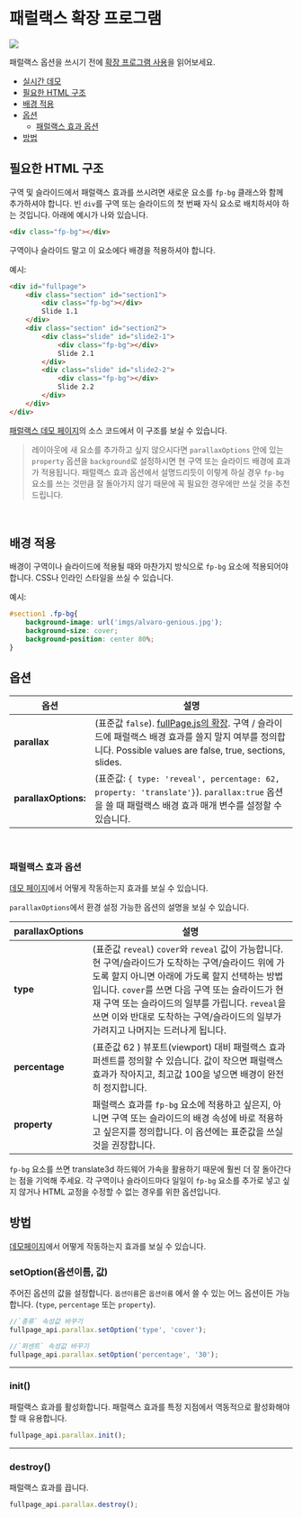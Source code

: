 # 패럴랙스 확장 프로그램

![](https://cloud.githubusercontent.com/assets/1706326/23580315/f28edab4-00f6-11e7-90f9-81ffafd77b0e.gif)

패럴랙스 옵션을 쓰시기 전에 [확장 프로그램 사용](https://github.com/alvarotrigo/fullPage.js/tree/dev/lang/korean#%ED%99%95%EC%9E%A5-%ED%94%84%EB%A1%9C%EA%B7%B8%EB%9E%A8-%EC%82%AC%EC%9A%A9)을 읽어보세요.
- [실시간 데모](http://alvarotrigo.com/fullPage/extensions/parallax.html)
- [필요한 HTML 구조](#%ED%95%84%EC%9A%94%ED%95%9C-html-%EA%B5%AC%EC%A1%B0)
- [배경 적용](#%EB%B0%B0%EA%B2%BD-%EC%A0%81%EC%9A%A9)
- [옵션](#%EC%98%B5%EC%85%98)
  - [패럴랙스 효과 옵션](#%ED%8C%A8%EB%9F%B4%EB%9E%99%EC%8A%A4-%ED%9A%A8%EA%B3%BC-%EC%98%B5%EC%85%98)
- [방법](#%EB%B0%A9%EB%B2%95)

## 필요한 HTML 구조
구역 및 슬라이드에서 패럴랙스 효과를 쓰시려면 새로운 요소를 `fp-bg` 클래스와 함께 추가하셔야 합니다. 빈 `div`를 구역 또는 슬라이드의 첫 번째 자식 요소로 배치하셔야 하는 것입니다. 아래에 예시가 나와 있습니다.

```html
<div class="fp-bg"></div>
```

구역이나 슬라이드 말고 이 요소에다 배경을 적용하셔야 합니다.

예시:
```html
<div id="fullpage">
    <div class="section" id="section1">
        <div class="fp-bg"></div>
        Slide 1.1
    </div>
    <div class="section" id="section2">
        <div class="slide" id="slide2-1">
            <div class="fp-bg"></div>
            Slide 2.1
        </div>
        <div class="slide" id="slide2-2">
            <div class="fp-bg"></div>
            Slide 2.2
        </div>
    </div>
</div>
```

[패럴랙스 데모 페이지](http://alvarotrigo.com/fullPage/extensions/parallax.html)의 소스 코드에서 이 구조를 보실 수 있습니다.

> 레이아웃에 새 요소를 추가하고 싶지 않으시다면 `parallaxOptions` 안에 있는 `property` 옵션을 `background`로 설정하시면 현 구역 또는 슬라이드 배경에 효과가 적용됩니다.
> 패럴랙스 효과 옵션에서 설명드리듯이 이렇게 하실 경우 `fp-bg` 요소를 쓰는 것만큼 잘 돌아가지 않기 때문에 꼭 필요한 경우에만 쓰실 것을 추천드립니다.

<br>

## 배경 적용
배경이 구역이나 슬라이드에 적용될 때와 마찬가지 방식으로 `fp-bg` 요소에 적용되어야 합니다.
CSS나 인라인 스타일을 쓰실 수 있습니다.

예시:
```css
#section1 .fp-bg{
    background-image: url('imgs/alvaro-genious.jpg');
    background-size: cover;
    background-position: center 80%;
}
```
## 옵션

| 옵션  | 설명 |
| ------------- | ------------- |
| **parallax**  | (표준값 `false`). [fullPage.js의 확장](http://alvarotrigo.com/fullPage/extensions/). 구역 / 슬라이드에 패럴랙스 배경 효과를 쓸지 말지 여부를 정의합니다. Possible values are false, true, sections, slides. |
| **parallaxOptions:**   | (표준값: `{ type: 'reveal', percentage: 62, property: 'translate'}`). `parallax:true` 옵션을 쓸 때 패럴랙스 배경 효과 매개 변수를 설정할 수 있습니다.  |
<br>

### 패럴랙스 효과 옵션

[데모 페이지](http://alvarotrigo.com/fullPage/extensions/parallax.html)에서 어떻게 작동하는지 효과를 보실 수 있습니다.

`parallaxOptions`에서 환경 설정 가능한 옵션의 설명을 보실 수 있습니다.

| parallaxOptions  |설명 |
| ------------- | ------------- |
| **type**  | (표준값 `reveal`) `cover`와 `reveal` 값이 가능합니다. 현 구역/슬라이드가 도착하는 구역/슬라이드 위에 가도록 할지 아니면 아래에 가도록 할지 선택하는 방법입니다. `cover`를 쓰면 다음 구역 또는 슬라이드가 현재 구역 또는 슬라이드의 일부를 가립니다. `reveal`을 쓰면 이와 반대로 도착하는 구역/슬라이드의 일부가 가려지고 나머지는 드러나게 됩니다.  |
| **percentage**  | (표준값 62 ) 뷰포트(viewport) 대비 패럴랙스 효과 퍼센트를 정의할 수 있습니다. 값이 작으면 패럴랙스 효과가 작아지고, 최고값 100을 넣으면 배경이 완전히 정지합니다.   |
| **property** | 패럴랙스 효과를 `fp-bg` 요소에 적용하고 싶은지, 아니면 구역 또는 슬라이드의 배경 속성에 바로 적용하고 싶은지를 정의합니다. 이 옵션에는 표준값을 쓰실 것을 권장합니다.|

`fp-bg` 요소를 쓰면 translate3d 하드웨어 가속을 활용하기 때문에 훨씬 더 잘 돌아간다는 점을 기억해 주세요. 각 구역이나 슬라이드마다 일일이 `fp-bg` 요소를 추가로 넣고 싶지 않거나 HTML 교정을 수정할 수 없는 경우를 위한 옵션입니다.

## 방법
[데모페이지](http://alvarotrigo.com/fullPage/extensions/parallax.html)에서 어떻게 작동하는지 효과를 보실 수 있습니다.

### setOption(옵션이름, 값)
주어진 옵션의 값을 설정합니다. `옵션이름`은 `옵션이름` 에서 쓸 수 있는 어느 옵션이든 가능합니다. (`type`, `percentage` 또는 `property`).
```javascript
//`종류` 속성값 바꾸기
fullpage_api.parallax.setOption('type', 'cover');

//`퍼센트` 속성값 바꾸기
fullpage_api.parallax.setOption('percentage', '30');
```
---

### init()
패럴랙스 효과를 활성화합니다. 패럴랙스 효과를 특정 지점에서 역동적으로 활성화해야 할 때 유용합니다.
```javascript
fullpage_api.parallax.init();
```
---
### destroy()
패럴랙스 효과를 끕니다.
```javascript
fullpage_api.parallax.destroy();
```


